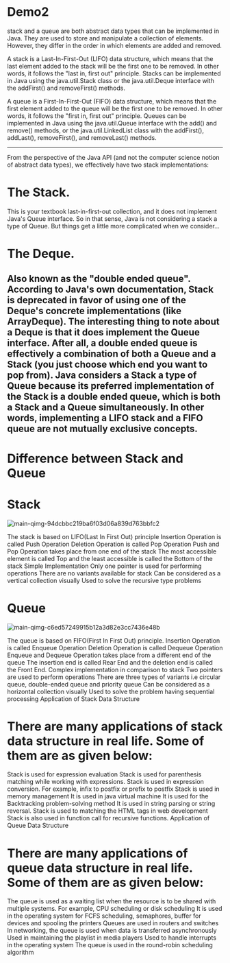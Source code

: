 
# Demo2

 stack and a queue are both abstract data types that can be implemented in Java. They are used to store and manipulate a collection of elements. However, they differ in the order in which elements are added and removed.

A stack is a Last-In-First-Out (LIFO) data structure, which means that the last element added to the stack will be the first one to be removed. In other words, it follows the "last in, first out" principle. Stacks can be implemented in Java using the java.util.Stack class or the java.util.Deque interface with the addFirst() and removeFirst() methods.

A queue is a First-In-First-Out (FIFO) data structure, which means that the first element added to the queue will be the first one to be removed. In other words, it follows the "first in, first out" principle. Queues can be implemented in Java using the java.util.Queue interface with the add() and remove() methods, or the java.util.LinkedList class with the addFirst(), addLast(), removeFirst(), and removeLast() methods.


------------------------------------------------------------------------------------------------------------------

From the perspective of the Java API (and not the computer science notion of abstract data types), we effectively have two stack implementations:

# The Stack. 
This is your textbook last-in-first-out collection, and it does not implement Java's Queue interface. So in that sense, Java is not considering a stack a type of Queue. But things get a little more complicated when we consider...

# The Deque. 
Also known as the "double ended queue". According to Java's own documentation, Stack is deprecated in favor of using one of the Deque's concrete implementations (like ArrayDeque). The interesting thing to note about a Deque is that it does implement the Queue interface. After all, a double ended queue is effectively a combination of both a Queue and a Stack (you just choose which end you want to pop from).
Java considers a Stack a type of Queue because its preferred implementation of the Stack is a double ended queue, which is both a Stack and a Queue simultaneously. In other words, implementing a LIFO stack and a FIFO queue are not mutually exclusive concepts.
---------------------------------------------------------------------------------------------

# Difference between Stack and Queue

# Stack 
![main-qimg-94dcbbc219ba6f03d06a839d763bbfc2](https://github.com/svetlanasieber/Software-Engineering--Path-SoftUni/assets/135451084/7b511f37-955c-4ea3-8fc3-f18a44d556a8)

The stack is based on LIFO(Last In First Out) principle
Insertion Operation is called Push Operation
Deletion Operation is called Pop Operation
Push and Pop Operation takes place from one end of the stack
The most accessible element is called Top and the least accessible is called the Bottom of the stack
Simple Implementation
Only one pointer is used for performing operations
There are no variants available for stack
Can be considered as a vertical collection visually
Used to solve the recursive type problems

# Queue
![main-qimg-c6ed57249915b12a3d82e3cc7436e48b](https://github.com/svetlanasieber/Software-Engineering--Path-SoftUni/assets/135451084/1c0daa7f-ca86-4537-aace-bdcabf1c70f8)

The queue is based on FIFO(First In First Out) principle.
Insertion Operation is called Enqueue Operation
Deletion Operation is called Dequeue Operation
Enqueue and Dequeue Operation takes place from a different end of the queue
The insertion end is called Rear End and the deletion end is called the Front End.
Complex implementation in comparison to stack
Two pointers are used to perform operations
There are three types of variants i.e circular queue, double-ended queue and priority queue
Can be considered as a horizontal collection visually
Used to solve the problem having sequential processing
Application of Stack Data Structure

# There are many applications of stack data structure in real life. Some of them are as given below:

Stack is used for expression evaluation
Stack is used for parenthesis matching while working with expressions.
Stack is used in expression conversion. For example, infix to postfix or prefix to postfix
Stack is used in memory management
It is used in java virtual machine
It is used for the Backtracking problem-solving method
It is used in string parsing or string reversal.
Stack is used to matching the HTML tags in web development
Stack is also used in function call for recursive functions.
Application of Queue Data Structure

# There are many applications of queue data structure in real life. Some of them are as given below:

The queue is used as a waiting list when the resource is to be shared with multiple systems. For example, CPU scheduling or disk scheduling
It is used in the operating system for FCFS scheduling, semaphores, buffer for devices and spooling the printers
Queues are used in routers and switches
In networking, the queue is used when data is transferred asynchronously
Used in maintaining the playlist in media players
Used to handle interrupts in the operating system
The queue is used in the round-robin scheduling algorithm

